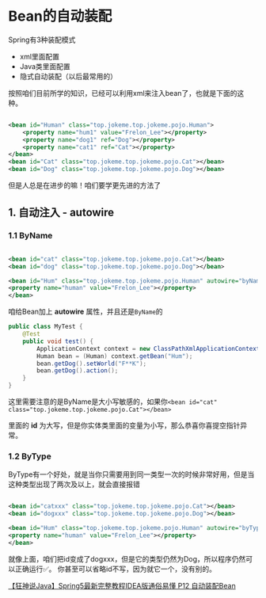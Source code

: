 # Bean的自动装配

Spring有3种装配模式
- xml里面配置
- Java类里面配置
- 隐式自动装配（以后最常用的）


按照咱们目前所学的知识，已经可以利用xml来注入bean了，也就是下面的这种。

```xml

<bean id="Human" class="top.jokeme.top.jokeme.pojo.Human">
    <property name="hum1" value="Frelon_Lee"></property>
    <property name="dog1" ref="Dog"></property>
    <property name="cat1" ref="Cat"></property>
</bean>
<bean id="Cat" class="top.jokeme.top.jokeme.pojo.Cat"></bean>
<bean id="Dog" class="top.jokeme.top.jokeme.pojo.Dog"></bean>
```

但是人总是在进步的嘛！咱们要学更先进的方法了

## 1. 自动注入 - autowire

### 1.1 ByName

```xml

<bean id="cat" class="top.jokeme.top.jokeme.pojo.Cat"></bean>
<bean id="dog" class="top.jokeme.top.jokeme.pojo.Dog"></bean>

<bean id="Hum" class="top.jokeme.top.jokeme.pojo.Human" autowire="byName">
<property name="human" value="Frelon_Lee"></property>
</bean>
```
咱给Bean加上 **autowire** 属性，并且还是`ByName`的

```java
public class MyTest {
    @Test
    public void test() {
        ApplicationContext context = new ClassPathXmlApplicationContext("aptxb.xml");
        Human bean = (Human) context.getBean("Hum");
        bean.getDog().setWorld("F**K");
        bean.getDog().action();
    }
}
```

这里需要注意的是ByName是大小写敏感的，如果你`<bean id="cat" class="top.jokeme.top.jokeme.pojo.Cat"></bean>`

里面的 **id** 为大写，但是你实体类里面的变量为小写，那么恭喜你喜提空指针异常。

### 1.2 ByType
ByType有一个好处，就是当你只需要用到同一类型一次的时候非常好用，但是当这种类型出现了两次及以上，就会直接报错

```xml

<bean id="catxxx" class="top.jokeme.top.jokeme.pojo.Cat"></bean>
<bean id="dogxxx" class="top.jokeme.top.jokeme.pojo.Dog"></bean>

<bean id="Hum" class="top.jokeme.top.jokeme.pojo.Human" autowire="byType">
<property name="human" value="Frelon_Lee"></property>
</bean>
```

就像上面，咱们把id变成了dogxxx，但是它的类型仍然为Dog，所以程序仍然可以正确运行✅。
你甚至可以省略id不写，因为就它一个，没有别的。


[【狂神说Java】Spring5最新完整教程IDEA版通俗易懂 P12 自动装配Bean](https://www.bilibili.com/video/BV1WE411d7Dv?p=12)






